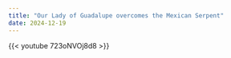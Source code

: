 ```yaml
---
title: "Our Lady of Guadalupe overcomes the Mexican Serpent"
date: 2024-12-19
---
```


{{< youtube 723oNVOj8d8 >}}
